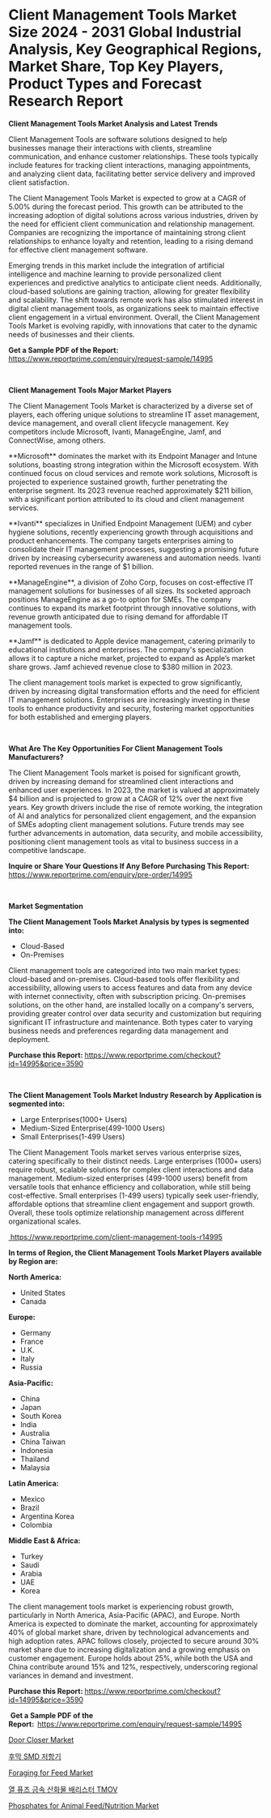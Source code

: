 <p><h1>Client Management Tools Market Size 2024 - 2031 Global Industrial Analysis, Key Geographical Regions, Market Share, Top Key Players, Product Types and Forecast Research Report</h1></p><p><strong>Client Management Tools Market Analysis and Latest Trends</strong></p>
<p><p>Client Management Tools are software solutions designed to help businesses manage their interactions with clients, streamline communication, and enhance customer relationships. These tools typically include features for tracking client interactions, managing appointments, and analyzing client data, facilitating better service delivery and improved client satisfaction.</p><p>The Client Management Tools Market is expected to grow at a CAGR of 5.00% during the forecast period. This growth can be attributed to the increasing adoption of digital solutions across various industries, driven by the need for efficient client communication and relationship management. Companies are recognizing the importance of maintaining strong client relationships to enhance loyalty and retention, leading to a rising demand for effective client management software.</p><p>Emerging trends in this market include the integration of artificial intelligence and machine learning to provide personalized client experiences and predictive analytics to anticipate client needs. Additionally, cloud-based solutions are gaining traction, allowing for greater flexibility and scalability. The shift towards remote work has also stimulated interest in digital client management tools, as organizations seek to maintain effective client engagement in a virtual environment. Overall, the Client Management Tools Market is evolving rapidly, with innovations that cater to the dynamic needs of businesses and their clients.</p></p>
<p><strong>Get a Sample PDF of the Report:&nbsp;</strong> <a href="https://www.reportprime.com/enquiry/request-sample/14995">https://www.reportprime.com/enquiry/request-sample/14995</a></p>
<p>&nbsp;</p>
<p><strong>Client Management Tools Major Market Players</strong></p>
<p><p>The Client Management Tools Market is characterized by a diverse set of players, each offering unique solutions to streamline IT asset management, device management, and overall client lifecycle management. Key competitors include Microsoft, Ivanti, ManageEngine, Jamf, and ConnectWise, among others.</p><p>**Microsoft** dominates the market with its Endpoint Manager and Intune solutions, boasting strong integration within the Microsoft ecosystem. With continued focus on cloud services and remote work solutions, Microsoft is projected to experience sustained growth, further penetrating the enterprise segment. Its 2023 revenue reached approximately $211 billion, with a significant portion attributed to its cloud and client management services.</p><p>**Ivanti** specializes in Unified Endpoint Management (UEM) and cyber hygiene solutions, recently experiencing growth through acquisitions and product enhancements. The company targets enterprises aiming to consolidate their IT management processes, suggesting a promising future driven by increasing cybersecurity awareness and automation needs. Ivanti reported revenues in the range of $1 billion.</p><p>**ManageEngine**, a division of Zoho Corp, focuses on cost-effective IT management solutions for businesses of all sizes. Its socketed approach positions ManageEngine as a go-to option for SMEs. The company continues to expand its market footprint through innovative solutions, with revenue growth anticipated due to rising demand for affordable IT management tools.</p><p>**Jamf** is dedicated to Apple device management, catering primarily to educational institutions and enterprises. The company's specialization allows it to capture a niche market, projected to expand as Apple’s market share grows. Jamf achieved revenue close to $380 million in 2023.</p><p>The client management tools market is expected to grow significantly, driven by increasing digital transformation efforts and the need for efficient IT management solutions. Enterprises are increasingly investing in these tools to enhance productivity and security, fostering market opportunities for both established and emerging players.</p></p>
<p>&nbsp;</p>
<p><strong>What Are The Key Opportunities For Client Management Tools Manufacturers?</strong></p>
<p><p>The Client Management Tools market is poised for significant growth, driven by increasing demand for streamlined client interactions and enhanced user experiences. In 2023, the market is valued at approximately $4 billion and is projected to grow at a CAGR of 12% over the next five years. Key growth drivers include the rise of remote working, the integration of AI and analytics for personalized client engagement, and the expansion of SMEs adopting client management solutions. Future trends may see further advancements in automation, data security, and mobile accessibility, positioning client management tools as vital to business success in a competitive landscape.</p></p>
<p><strong>Inquire or Share Your Questions If Any Before Purchasing This Report:</strong> <a href="https://www.reportprime.com/enquiry/pre-order/14995">https://www.reportprime.com/enquiry/pre-order/14995</a></p>
<p>&nbsp;</p>
<p><strong>Market Segmentation</strong></p>
<p><strong>The Client Management Tools Market Analysis by types is segmented into:</strong></p>
<p><ul><li>Cloud-Based</li><li>On-Premises</li></ul></p>
<p><p>Client management tools are categorized into two main market types: cloud-based and on-premises. Cloud-based tools offer flexibility and accessibility, allowing users to access features and data from any device with internet connectivity, often with subscription pricing. On-premises solutions, on the other hand, are installed locally on a company's servers, providing greater control over data security and customization but requiring significant IT infrastructure and maintenance. Both types cater to varying business needs and preferences regarding data management and deployment.</p></p>
<p><strong>Purchase this Report:&nbsp;</strong><a href="https://www.reportprime.com/checkout?id=14995&price=3590">https://www.reportprime.com/checkout?id=14995&price=3590</a></p>
<p>&nbsp;</p>
<p><strong>The Client Management Tools Market Industry Research by Application is segmented into:</strong></p>
<p><ul><li>Large Enterprises(1000+ Users)</li><li>Medium-Sized Enterprise(499-1000 Users)</li><li>Small Enterprises(1-499 Users)</li></ul></p>
<p><p>The Client Management Tools market serves various enterprise sizes, catering specifically to their distinct needs. Large enterprises (1000+ users) require robust, scalable solutions for complex client interactions and data management. Medium-sized enterprises (499-1000 users) benefit from versatile tools that enhance efficiency and collaboration, while still being cost-effective. Small enterprises (1-499 users) typically seek user-friendly, affordable options that streamline client engagement and support growth. Overall, these tools optimize relationship management across different organizational scales.</p></p>
<p><a href="https://www.reportprime.com/client-management-tools-r14995">&nbsp;https://www.reportprime.com/client-management-tools-r14995</a></p>
<p><strong>In terms of Region, the Client Management Tools Market Players available by Region are:</strong></p>
<p>
    <p> <strong> North America: </strong>
        <ul>
            <li>United States</li>
            <li>Canada</li>
        </ul>
        </p> 
    <p> <strong> Europe: </strong>
        <ul>
            <li>Germany</li>
            <li>France</li>
            <li>U.K.</li>
            <li>Italy</li>
            <li>Russia</li>
        </ul>
        </p> 
    <p> <strong> Asia-Pacific: </strong>
        <ul>
            <li>China</li>
            <li>Japan</li>
            <li>South Korea</li>
            <li>India</li>
            <li>Australia</li>
            <li>China Taiwan</li>
            <li>Indonesia</li>
            <li>Thailand</li>
            <li>Malaysia</li>
        </ul>
        </p> 
    <p> <strong> Latin America: </strong>
        <ul>
            <li>Mexico</li>
            <li>Brazil</li>
            <li>Argentina Korea</li>
            <li>Colombia</li>
        </ul>
        </p> 
    <p> <strong> Middle East & Africa: </strong>
        <ul>
            <li>Turkey</li>
            <li>Saudi</li>
            <li>Arabia</li>
            <li>UAE</li>
            <li>Korea</li>
        </ul>
    </p>
    </p>
<p><p>The client management tools market is experiencing robust growth, particularly in North America, Asia-Pacific (APAC), and Europe. North America is expected to dominate the market, accounting for approximately 40% of global market share, driven by technological advancements and high adoption rates. APAC follows closely, projected to secure around 30% market share due to increasing digitalization and a growing emphasis on customer engagement. Europe holds about 25%, while both the USA and China contribute around 15% and 12%, respectively, underscoring regional variances in demand and investment.</p></p>
<p><strong>Purchase this Report: </strong><a href="https://www.reportprime.com/checkout?id=14995&price=3590">https://www.reportprime.com/checkout?id=14995&price=3590</a></p>
<p>&nbsp;<strong>Get a Sample PDF of the Report:&nbsp;&nbsp;</strong><a href="https://www.reportprime.com/enquiry/request-sample/14995">https://www.reportprime.com/enquiry/request-sample/14995</a></p>
<p><strong></strong></p>
<p><p><a href="https://www.linkedin.com/pulse/door-closer-market-industry-trends-forecast-period-from-2024-2031-tjxje?trackingId=CBlKQqCTSbyhdmGHyDsCiw%3D%3D">Door Closer Market</a></p><p><a href="https://medium.com/@deandreclark78/%EC%84%B8%EA%B3%84-thick-film-smd-resistor-market-%EC%9D%80-2024%EC%97%90%EC%84%9C-2031%EB%A1%9C-%EC%97%B0%ED%8F%89%EA%B7%A0-%EC%A6%9D%EA%B0%80%EC%9C%A8%EC%9D%84-%EB%B3%B4%EC%9D%BC-%EA%B2%83%EC%9C%BC%EB%A1%9C-%EC%98%88%EC%83%81%EB%90%A9%EB%8B%88%EB%8B%A4-ebf3e48ee1df">후막 SMD 저항기</a></p><p><a href="https://issuu.com/reportprime-2/docs/foraging-for-feed-market-size-2030._2a523c63fbed3d">Foraging for Feed Market</a></p><p><a href="https://medium.com/@deandreclark78/thermal-fuse-metal-oxide-varistors-tmov-market-%EC%9D%98-%EA%B8%80%EB%A1%9C%EB%B2%8C-%EC%8B%9C%EC%9E%A5-%EA%B0%9C%EC%9A%94%EB%8A%94-%EC%A0%84-%EC%84%B8%EA%B3%84-%EB%B0%8F-%EC%A3%BC%EC%9A%94-%EC%8B%9C%EC%9E%A5%EC%9D%98-%EC%82%B0%EC%97%85%EC%97%90-%EC%98%81%ED%96%A5%EC%9D%84-%EB%AF%B8%EC%B9%98%EB%8A%94-%EC%A3%BC%EC%9A%94-%ED%8A%B8%EB%A0%8C%EB%93%9C%EC%97%90-%EB%8C%80%ED%95%9C-21e41adce45f">열 퓨즈 금속 산화물 배리스터 TMOV</a></p><p><a href="https://issuu.com/reportprime-2/docs/phosphates-for-animal-feednutrition_5eeb5266bb79f7">Phosphates for Animal Feed/Nutrition Market</a></p></p>